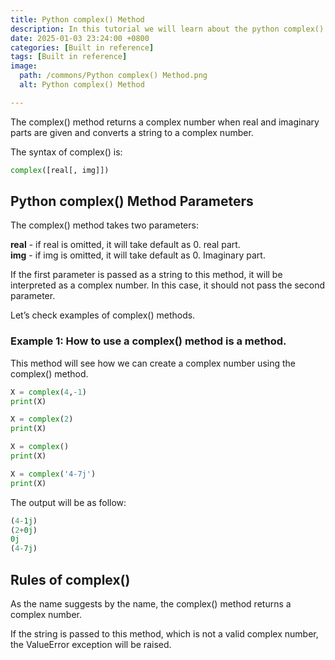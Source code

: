 ```yaml
---
title: Python complex() Method
description: In this tutorial we will learn about the python complex() method and its uses.
date: 2025-01-03 23:24:00 +0800
categories: [Built in reference]
tags: [Built in reference]
image:
  path: /commons/Python complex() Method.png
  alt: Python complex() Method

---
```


The complex() method returns a complex number when real and imaginary parts are given and converts a string to a complex number.

<script type="text/javascript">
	atOptions = {
		'key' : '98858c4e91885e00ea9926beee01c03e',
		'format' : 'iframe',
		'height' : 90,
		'width' : 728,
		'params' : {}
	};
</script>
<script type="text/javascript" src="//www.highperformanceformat.com/98858c4e91885e00ea9926beee01c03e/invoke.js"></script>
The syntax of complex() is:

```python
complex([real[, img]])
```

## Python complex() Method  Parameters

<script type="text/javascript">
	atOptions = {
		'key' : '98858c4e91885e00ea9926beee01c03e',
		'format' : 'iframe',
		'height' : 90,
		'width' : 728,
		'params' : {}
	};
</script>
<script type="text/javascript" src="//www.highperformanceformat.com/98858c4e91885e00ea9926beee01c03e/invoke.js"></script>
The complex() method takes two parameters:

**real** \- if real is omitted, it will take default as 0\. real part.  
**img** \- if img is omitted, it will take default as 0\. Imaginary part.

If the first parameter is passed as a string to this method, it will be interpreted as a complex number. In this case, it should not pass the second parameter.

Let’s check examples of complex() methods.

### Example 1: How to use a complex() method is a method.

This method will see how we can create a complex number using the complex() method.

```python
X = complex(4,-1)
print(X)

X = complex(2)
print(X)

X = complex()
print(X)

X = complex('4-7j')
print(X)
```

<script type="text/javascript">
	atOptions = {
		'key' : '98858c4e91885e00ea9926beee01c03e',
		'format' : 'iframe',
		'height' : 90,
		'width' : 728,
		'params' : {}
	};
</script>
<script type="text/javascript" src="//www.highperformanceformat.com/98858c4e91885e00ea9926beee01c03e/invoke.js"></script>
 The output will be as follow:

```python
(4-1j)
(2+0j)
0j
(4-7j)
```
## Rules of complex()

As the name suggests by the name, the complex() method returns a complex number.

If the string is passed to this method, which is not a valid complex number, the ValueError exception will be raised.

